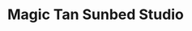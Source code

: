 ---
title: "Magic Tan Sunbed Studio"
url: /port-elizabeth/magic-tan-sunbed-studio/
shop: Kosmetik
---